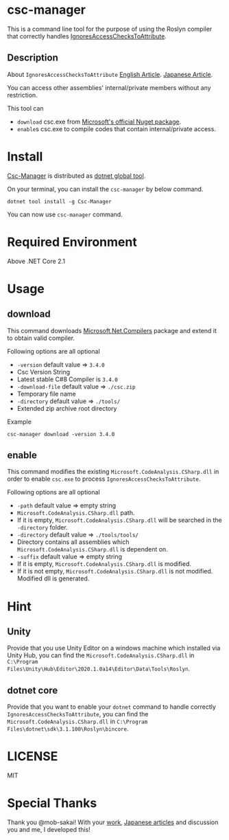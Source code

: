 # csc-manager

This is a command line tool for the purpose of using the Roslyn compiler that correctly handles [IgnoresAccessChecksToAttribute](https://www.strathweb.com/2018/10/no-internalvisibleto-no-problem-bypassing-c-visibility-rules-with-roslyn/).

## Description

About `IgnoresAccessChecksToAttribute`
[English Article](https://www.strathweb.com/2018/10/no-internalvisibleto-no-problem-bypassing-c-visibility-rules-with-roslyn/).
[Japanese Article](https://qiita.com/mob-sakai/items/a24780d68a6133be338f).

You can access other assemblies' internal/private members without any restriction.

This tool can
 
 - `download` csc.exe from [Microsoft's official Nuget package](https://www.nuget.org/packages/Microsoft.Net.Compilers).
 - `enable`s csc.exe to compile codes that contain internal/private access.

# Install

[Csc-Manager](https://github.com/pCYSl5EDgo/Csc-Manager) is distributed as [dotnet global tool](https://www.nuget.org/packages/Csc-Manager/).

On your terminal, you can install the `csc-manager` by below command.

```
dotnet tool install -g Csc-Manager
```

You can now use `csc-manager` command.

# Required Environment

Above .NET Core 2.1

# Usage

## download

This command downloads [Microsoft.Net.Compilers](https://www.nuget.org/packages/Microsoft.Net.Compilers) package and extend it to obtain valid compiler.

Following options are all optional

 - `-version` default value => `3.4.0`
  - Csc Version String
  - Latest stable C#8 Compiler is `3.4.0`
 - `-download-file` default value => `./csc.zip`
  - Temporary file name
 - `-directory` default value => `./tools/`
  - Extended zip archive root directory

Example

```
csc-manager download -version 3.4.0
```

## enable

This command modifies the existing `Microsoft.CodeAnalysis.CSharp.dll` in order to enable `csc.exe` to process `IgnoresAccessChecksToAttribute`.

Following options are all optional

 - `-path` default value => empty string
  - `Microsoft.CodeAnalysis.CSharp.dll` path.
  - If it is empty, `Microsoft.CodeAnalysis.CSharp.dll` will be searched in the `-directory` folder.
 - `-directory` default value => `./tools/tools/`
  - Directory contains all assemblies which `Microsoft.CodeAnalysis.CSharp.dll` is dependent on.
 - `-suffix` default value => empty string
  - If it is empty, `Microsoft.CodeAnalysis.CSharp.dll` is modified.
  - If it is not empty, `Microsoft.CodeAnalysis.CSharp.dll` is not modified. Modified dll is generated.


# Hint

## Unity

Provide that you use Unity Editor on a windows machine which installed via Unity Hub, you can find the `Microsoft.CodeAnalysis.CSharp.dll` in `C:\Program Files\Unity\Hub\Editor\2020.1.0a14\Editor\Data\Tools\Roslyn`.

## dotnet core

Provide that you want to enable your `dotnet` command to handle correctly `IgnoresAccessChecksToAttribute`, you can find the `Microsoft.CodeAnalysis.CSharp.dll` in `C:\Program Files\dotnet\sdk\3.1.100\Roslyn\bincore`.

# LICENSE

MIT

# Special Thanks

Thank you @mob-sakai!
With your [work](https://github.com/mob-sakai/OpenSesameCompilerForUnity), [Japanese articles](https://qiita.com/mob-sakai/items/a24780d68a6133be338f) and discussion you and me, I developed this!